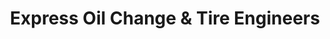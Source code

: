 ---
title: "Express Oil Change & Tire Engineers"
url: /leeds/express-oil-change-und-tire-engineers/
shop: Reifen
---